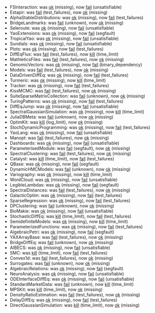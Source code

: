 - FSInteraction: was [ok](https://github.com/maleadt/retrocap_report/blob/master/FSInteraction.reference.log) (missing), now [fail](https://github.com/maleadt/retrocap_report/blob/master/FSInteraction.comparison.log) (unsatisfiable)
- Estapir: was [fail](https://github.com/maleadt/retrocap_report/blob/master/Estapir.reference.log) (test_failures), now [ok](https://github.com/maleadt/retrocap_report/blob/master/Estapir.comparison.log) (missing)
- AlphaStableDistributions: was [ok](https://github.com/maleadt/retrocap_report/blob/master/AlphaStableDistributions.reference.log) (missing), now [fail](https://github.com/maleadt/retrocap_report/blob/master/AlphaStableDistributions.comparison.log) (test_failures)
- BridgeLandmarks: was [fail](https://github.com/maleadt/retrocap_report/blob/master/BridgeLandmarks.reference.log) (unknown), now [ok](https://github.com/maleadt/retrocap_report/blob/master/BridgeLandmarks.comparison.log) (missing)
- Seleroute: was [ok](https://github.com/maleadt/retrocap_report/blob/master/Seleroute.reference.log) (missing), now [fail](https://github.com/maleadt/retrocap_report/blob/master/Seleroute.comparison.log) (unsatisfiable)
- YaoExtensions: was [ok](https://github.com/maleadt/retrocap_report/blob/master/YaoExtensions.reference.log) (missing), now [fail](https://github.com/maleadt/retrocap_report/blob/master/YaoExtensions.comparison.log) (segfault)
- TropicalYao: was [ok](https://github.com/maleadt/retrocap_report/blob/master/TropicalYao.reference.log) (missing), now [fail](https://github.com/maleadt/retrocap_report/blob/master/TropicalYao.comparison.log) (unsatisfiable)
- Sundials: was [ok](https://github.com/maleadt/retrocap_report/blob/master/Sundials.reference.log) (missing), now [fail](https://github.com/maleadt/retrocap_report/blob/master/Sundials.comparison.log) (unsatisfiable)
- Plots: was [ok](https://github.com/maleadt/retrocap_report/blob/master/Plots.reference.log) (missing), now [fail](https://github.com/maleadt/retrocap_report/blob/master/Plots.comparison.log) (test_failures)
- DiffEqFlux: was [fail](https://github.com/maleadt/retrocap_report/blob/master/DiffEqFlux.reference.log) (test_failures), now [kill](https://github.com/maleadt/retrocap_report/blob/master/DiffEqFlux.comparison.log) (time_limit)
- MathleticsFiles: was [fail](https://github.com/maleadt/retrocap_report/blob/master/MathleticsFiles.reference.log) (test_failures), now [ok](https://github.com/maleadt/retrocap_report/blob/master/MathleticsFiles.comparison.log) (missing)
- GenomicVectors: was [ok](https://github.com/maleadt/retrocap_report/blob/master/GenomicVectors.reference.log) (missing), now [fail](https://github.com/maleadt/retrocap_report/blob/master/GenomicVectors.comparison.log) (binary_dependency)
- Models: was [fail](https://github.com/maleadt/retrocap_report/blob/master/Models.reference.log) (test_failures), now [ok](https://github.com/maleadt/retrocap_report/blob/master/Models.comparison.log) (missing)
- DataDrivenDiffEq: was [ok](https://github.com/maleadt/retrocap_report/blob/master/DataDrivenDiffEq.reference.log) (missing), now [fail](https://github.com/maleadt/retrocap_report/blob/master/DataDrivenDiffEq.comparison.log) (test_failures)
- Turmeric: was [ok](https://github.com/maleadt/retrocap_report/blob/master/Turmeric.reference.log) (missing), now [kill](https://github.com/maleadt/retrocap_report/blob/master/Turmeric.comparison.log) (time_limit)
- Tracker: was [ok](https://github.com/maleadt/retrocap_report/blob/master/Tracker.reference.log) (missing), now [fail](https://github.com/maleadt/retrocap_report/blob/master/Tracker.comparison.log) (test_failures)
- KissMCMC: was [fail](https://github.com/maleadt/retrocap_report/blob/master/KissMCMC.reference.log) (test_failures), now [ok](https://github.com/maleadt/retrocap_report/blob/master/KissMCMC.comparison.log) (missing)
- SuiteSparseMatrixCollection: was [fail](https://github.com/maleadt/retrocap_report/blob/master/SuiteSparseMatrixCollection.reference.log) (unknown), now [ok](https://github.com/maleadt/retrocap_report/blob/master/SuiteSparseMatrixCollection.comparison.log) (missing)
- TuringPatterns: was [ok](https://github.com/maleadt/retrocap_report/blob/master/TuringPatterns.reference.log) (missing), now [fail](https://github.com/maleadt/retrocap_report/blob/master/TuringPatterns.comparison.log) (test_failures)
- DiffEqJump: was [ok](https://github.com/maleadt/retrocap_report/blob/master/DiffEqJump.reference.log) (missing), now [fail](https://github.com/maleadt/retrocap_report/blob/master/DiffEqJump.comparison.log) (unsatisfiable)
- SpectralGaussianSimulation: was [ok](https://github.com/maleadt/retrocap_report/blob/master/SpectralGaussianSimulation.reference.log) (missing), now [kill](https://github.com/maleadt/retrocap_report/blob/master/SpectralGaussianSimulation.comparison.log) (time_limit)
- JuliaDBMeta: was [fail](https://github.com/maleadt/retrocap_report/blob/master/JuliaDBMeta.reference.log) (unknown), now [ok](https://github.com/maleadt/retrocap_report/blob/master/JuliaDBMeta.comparison.log) (missing)
- OptimKit: was [kill](https://github.com/maleadt/retrocap_report/blob/master/OptimKit.reference.log) (log_limit), now [ok](https://github.com/maleadt/retrocap_report/blob/master/OptimKit.comparison.log) (missing)
- StochDynamicProgramming: was [ok](https://github.com/maleadt/retrocap_report/blob/master/StochDynamicProgramming.reference.log) (missing), now [fail](https://github.com/maleadt/retrocap_report/blob/master/StochDynamicProgramming.comparison.log) (test_failures)
- YaoLang: was [ok](https://github.com/maleadt/retrocap_report/blob/master/YaoLang.reference.log) (missing), now [fail](https://github.com/maleadt/retrocap_report/blob/master/YaoLang.comparison.log) (unsatisfiable)
- Manopt: was [fail](https://github.com/maleadt/retrocap_report/blob/master/Manopt.reference.log) (test_failures), now [ok](https://github.com/maleadt/retrocap_report/blob/master/Manopt.comparison.log) (missing)
- Dashboards: was [ok](https://github.com/maleadt/retrocap_report/blob/master/Dashboards.reference.log) (missing), now [fail](https://github.com/maleadt/retrocap_report/blob/master/Dashboards.comparison.log) (unsatisfiable)
- ParameterisedModule: was [fail](https://github.com/maleadt/retrocap_report/blob/master/ParameterisedModule.reference.log) (segfault), now [ok](https://github.com/maleadt/retrocap_report/blob/master/ParameterisedModule.comparison.log) (missing)
- SpectralClustering: was [fail](https://github.com/maleadt/retrocap_report/blob/master/SpectralClustering.reference.log) (test_failures), now [ok](https://github.com/maleadt/retrocap_report/blob/master/SpectralClustering.comparison.log) (missing)
- Catalyst: was [kill](https://github.com/maleadt/retrocap_report/blob/master/Catalyst.reference.log) (time_limit), now [fail](https://github.com/maleadt/retrocap_report/blob/master/Catalyst.comparison.log) (test_failures)
- QBase: was [ok](https://github.com/maleadt/retrocap_report/blob/master/QBase.reference.log) (missing), now [fail](https://github.com/maleadt/retrocap_report/blob/master/QBase.comparison.log) (segfault)
- DynamicHMCModels: was [fail](https://github.com/maleadt/retrocap_report/blob/master/DynamicHMCModels.reference.log) (unknown), now [ok](https://github.com/maleadt/retrocap_report/blob/master/DynamicHMCModels.comparison.log) (missing)
- Variography: was [ok](https://github.com/maleadt/retrocap_report/blob/master/Variography.reference.log) (missing), now [kill](https://github.com/maleadt/retrocap_report/blob/master/Variography.comparison.log) (time_limit)
- WordCloud: was [ok](https://github.com/maleadt/retrocap_report/blob/master/WordCloud.reference.log) (missing), now [fail](https://github.com/maleadt/retrocap_report/blob/master/WordCloud.comparison.log) (unsatisfiable)
- LegibleLambdas: was [ok](https://github.com/maleadt/retrocap_report/blob/master/LegibleLambdas.reference.log) (missing), now [fail](https://github.com/maleadt/retrocap_report/blob/master/LegibleLambdas.comparison.log) (segfault)
- SpectralDistances: was [fail](https://github.com/maleadt/retrocap_report/blob/master/SpectralDistances.reference.log) (test_failures), now [ok](https://github.com/maleadt/retrocap_report/blob/master/SpectralDistances.comparison.log) (missing)
- GalacticOptim: was [ok](https://github.com/maleadt/retrocap_report/blob/master/GalacticOptim.reference.log) (missing), now [fail](https://github.com/maleadt/retrocap_report/blob/master/GalacticOptim.comparison.log) (test_failures)
- SparseRegression: was [ok](https://github.com/maleadt/retrocap_report/blob/master/SparseRegression.reference.log) (missing), now [fail](https://github.com/maleadt/retrocap_report/blob/master/SparseRegression.comparison.log) (test_failures)
- DPClustering: was [fail](https://github.com/maleadt/retrocap_report/blob/master/DPClustering.reference.log) (unknown), now [ok](https://github.com/maleadt/retrocap_report/blob/master/DPClustering.comparison.log) (missing)
- BioMakie: was [ok](https://github.com/maleadt/retrocap_report/blob/master/BioMakie.reference.log) (missing), now [fail](https://github.com/maleadt/retrocap_report/blob/master/BioMakie.comparison.log) (unsatisfiable)
- StochasticDiffEq: was [kill](https://github.com/maleadt/retrocap_report/blob/master/StochasticDiffEq.reference.log) (time_limit), now [fail](https://github.com/maleadt/retrocap_report/blob/master/StochasticDiffEq.comparison.log) (test_failures)
- SemidefiniteModels: was [ok](https://github.com/maleadt/retrocap_report/blob/master/SemidefiniteModels.reference.log) (missing), now [kill](https://github.com/maleadt/retrocap_report/blob/master/SemidefiniteModels.comparison.log) (time_limit)
- ParameterizedFunctions: was [ok](https://github.com/maleadt/retrocap_report/blob/master/ParameterizedFunctions.reference.log) (missing), now [fail](https://github.com/maleadt/retrocap_report/blob/master/ParameterizedFunctions.comparison.log) (test_failures)
- AlgebraicPetri: was [ok](https://github.com/maleadt/retrocap_report/blob/master/AlgebraicPetri.reference.log) (missing), now [fail](https://github.com/maleadt/retrocap_report/blob/master/AlgebraicPetri.comparison.log) (segfault)
- YAXArrayBase: was [fail](https://github.com/maleadt/retrocap_report/blob/master/YAXArrayBase.reference.log) (test_failures), now [ok](https://github.com/maleadt/retrocap_report/blob/master/YAXArrayBase.comparison.log) (missing)
- BridgeDiffEq: was [fail](https://github.com/maleadt/retrocap_report/blob/master/BridgeDiffEq.reference.log) (unknown), now [ok](https://github.com/maleadt/retrocap_report/blob/master/BridgeDiffEq.comparison.log) (missing)
- AIBECS: was [ok](https://github.com/maleadt/retrocap_report/blob/master/AIBECS.reference.log) (missing), now [fail](https://github.com/maleadt/retrocap_report/blob/master/AIBECS.comparison.log) (unsatisfiable)
- SMC: was [kill](https://github.com/maleadt/retrocap_report/blob/master/SMC.reference.log) (time_limit), now [fail](https://github.com/maleadt/retrocap_report/blob/master/SMC.comparison.log) (test_failures)
- Convex1d: was [fail](https://github.com/maleadt/retrocap_report/blob/master/Convex1d.reference.log) (test_failures), now [ok](https://github.com/maleadt/retrocap_report/blob/master/Convex1d.comparison.log) (missing)
- Surrogates: was [fail](https://github.com/maleadt/retrocap_report/blob/master/Surrogates.reference.log) (unknown), now [ok](https://github.com/maleadt/retrocap_report/blob/master/Surrogates.comparison.log) (missing)
- AlgebraicRelations: was [ok](https://github.com/maleadt/retrocap_report/blob/master/AlgebraicRelations.reference.log) (missing), now [fail](https://github.com/maleadt/retrocap_report/blob/master/AlgebraicRelations.comparison.log) (segfault)
- NeuroAnalysis: was [ok](https://github.com/maleadt/retrocap_report/blob/master/NeuroAnalysis.reference.log) (missing), now [fail](https://github.com/maleadt/retrocap_report/blob/master/NeuroAnalysis.comparison.log) (unsatisfiable)
- ODEInterfaceDiffEq: was [ok](https://github.com/maleadt/retrocap_report/blob/master/ODEInterfaceDiffEq.reference.log) (missing), now [fail](https://github.com/maleadt/retrocap_report/blob/master/ODEInterfaceDiffEq.comparison.log) (unsatisfiable)
- StandardMarketData: was [fail](https://github.com/maleadt/retrocap_report/blob/master/StandardMarketData.reference.log) (unknown), now [kill](https://github.com/maleadt/retrocap_report/blob/master/StandardMarketData.comparison.log) (time_limit)
- MPSKit: was [kill](https://github.com/maleadt/retrocap_report/blob/master/MPSKit.reference.log) (time_limit), now [ok](https://github.com/maleadt/retrocap_report/blob/master/MPSKit.comparison.log) (missing)
- DensityRatioEstimation: was [fail](https://github.com/maleadt/retrocap_report/blob/master/DensityRatioEstimation.reference.log) (test_failures), now [ok](https://github.com/maleadt/retrocap_report/blob/master/DensityRatioEstimation.comparison.log) (missing)
- DelayDiffEq: was [ok](https://github.com/maleadt/retrocap_report/blob/master/DelayDiffEq.reference.log) (missing), now [fail](https://github.com/maleadt/retrocap_report/blob/master/DelayDiffEq.comparison.log) (test_failures)
- DirectGaussianSimulation: was [kill](https://github.com/maleadt/retrocap_report/blob/master/DirectGaussianSimulation.reference.log) (time_limit), now [ok](https://github.com/maleadt/retrocap_report/blob/master/DirectGaussianSimulation.comparison.log) (missing)
